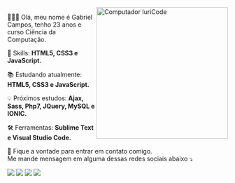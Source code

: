 <img src="https://media.tenor.com/images/6503d984715a73c0c5e1715789498361/tenor.gif" min-width="300px" max-width="300px" width="300px" align="right" alt="Computador IuriCode">

<p align="left">
  👩🏻‍💻 Olá, meu nome é Gabriel Campos, tenho 23 anos e curso Ciência da Computação.
</p>

<p align="left">
  🦾 Skills: <strong>HTML5, CSS3 e JavaScript.</strong>
</p>

<p align="left">
  📚 Estudando atualmente: <strong>HTML5, CSS3 e JavaScript.</strong>
</p>

<p align="left">
  💡 Próximos estudos: <strong>Ajax, Sass, Php7, JQuery, MySQL e IONIC.</strong>
</p>

<p align="left">
  🛠️ Ferramentas: <strong>Sublime Text e Visual Studio Code.</strong>
</p>

<p align="left">
🚩  Fique a vontade para entrar em contato comigo.<br>
  Me mande mensagem em alguma dessas redes sociais abaixo ⤵️
</p>

<p align="left">
  <a href="mailto:contatogabrielcampos1@gmail.com" alt="Gmail">
  <img src="https://img.shields.io/badge/-Gmail-FF0000?style=flat-square&labelColor=FF0000&logo=gmail&logoColor=white&link=contatogabrielcampos1@gmail.com" /></a>

  <a href="https://www.linkedin.com/in/gabriel-camposs/" alt="Linkedin">
  <img src="https://img.shields.io/badge/-Linkedin-0e76a8?style=flat-square&logo=Linkedin&logoColor=white&link=https://www.linkedin.com/in/gabriel-camposs/" /></a>

  <a href="https://t.me/gbcampos" alt="Telegram">
  <img src=https://img.shields.io/badge/-Telegram-87ceeb?style=flat-square&labelColor=blue25d366&logo=telegram&logoColor=white&link=https://t.me/gbcampos"/></a>

  <a href="https://www.instagram.com/eaegbzada/" alt="Instagram">
  <img src="https://img.shields.io/badge/-Instagram-DF0174?style=flat-square&labelColor=DF0174&logo=instagram&logoColor=white&link=https://www.instagram.com/eaegbzada/"/></a>
</p>  
